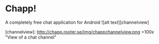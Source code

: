 # Chapp!
A completely free chat application for Android
![alt text][channelview]

[channelview]: http://chapp.rooter.se/img/chappchannelview.png =100x "View of a chat channel"